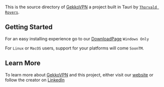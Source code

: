 This is the source directory of [GekkoVPN](https://gekkovpn.eu) a project built in Tauri by [`Thorvald Rovers`](https://thorvaldrovers.com).

## Getting Started

For an easy installing experience go to our [DownloadPage](https://gekkovpn.eu/download) `Windows Only `

For `Linux` or `MacOS` users, support for your platforms will come `SoonTM`.

## Learn More

To learn more about [GekkoVPN](https://gekkovpn.eu) and this project, either visit our [website](https://gekkovpn.eu) or follow the creator on [LinkedIn](https://www.linkedin.com/in/thorvald-rovers-b6a5a9310/)
